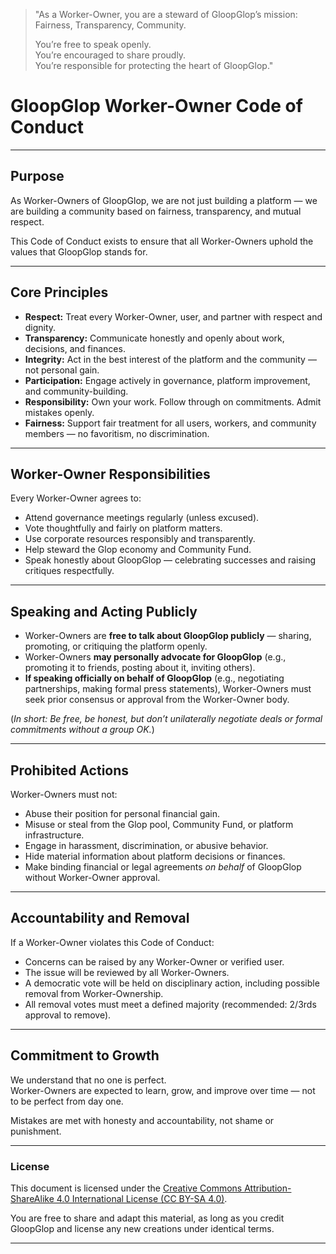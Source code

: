 > "As a Worker-Owner, you are a steward of GloopGlop’s mission:  
> Fairness, Transparency, Community.  
>  
> You’re free to speak openly.  
> You’re encouraged to share proudly.  
> You’re responsible for protecting the heart of GloopGlop."

# **GloopGlop Worker-Owner Code of Conduct**

---

## **Purpose**

As Worker-Owners of GloopGlop, we are not just building a platform — we are building a community based on fairness, transparency, and mutual respect.

This Code of Conduct exists to ensure that all Worker-Owners uphold the values that GloopGlop stands for.

---

## **Core Principles**

- **Respect:** Treat every Worker-Owner, user, and partner with respect and dignity.
- **Transparency:** Communicate honestly and openly about work, decisions, and finances.
- **Integrity:** Act in the best interest of the platform and the community — not personal gain.
- **Participation:** Engage actively in governance, platform improvement, and community-building.
- **Responsibility:** Own your work. Follow through on commitments. Admit mistakes openly.
- **Fairness:** Support fair treatment for all users, workers, and community members — no favoritism, no discrimination.

---

## **Worker-Owner Responsibilities**

Every Worker-Owner agrees to:

- Attend governance meetings regularly (unless excused).
- Vote thoughtfully and fairly on platform matters.
- Use corporate resources responsibly and transparently.
- Help steward the Glop economy and Community Fund.
- Speak honestly about GloopGlop — celebrating successes and raising critiques respectfully.

---

## **Speaking and Acting Publicly**

- Worker-Owners are **free to talk about GloopGlop publicly** — sharing, promoting, or critiquing the platform openly.
- Worker-Owners **may personally advocate for GloopGlop** (e.g., promoting it to friends, posting about it, inviting others).
- **If speaking officially on behalf of GloopGlop** (e.g., negotiating partnerships, making formal press statements), Worker-Owners must seek prior consensus or approval from the Worker-Owner body.

(*In short: Be free, be honest, but don’t unilaterally negotiate deals or formal commitments without a group OK.*)

---

## **Prohibited Actions**

Worker-Owners must not:

- Abuse their position for personal financial gain.
- Misuse or steal from the Glop pool, Community Fund, or platform infrastructure.
- Engage in harassment, discrimination, or abusive behavior.
- Hide material information about platform decisions or finances.
- Make binding financial or legal agreements *on behalf* of GloopGlop without Worker-Owner approval.

---

## **Accountability and Removal**

If a Worker-Owner violates this Code of Conduct:

- Concerns can be raised by any Worker-Owner or verified user.
- The issue will be reviewed by all Worker-Owners.
- A democratic vote will be held on disciplinary action, including possible removal from Worker-Ownership.
- All removal votes must meet a defined majority (recommended: 2/3rds approval to remove).

---

## **Commitment to Growth**

We understand that no one is perfect.  
Worker-Owners are expected to learn, grow, and improve over time — not to be perfect from day one.

Mistakes are met with honesty and accountability, not shame or punishment.


---

### License

This document is licensed under the [Creative Commons Attribution-ShareAlike 4.0 International License (CC BY-SA 4.0)](https://creativecommons.org/licenses/by-sa/4.0/).

You are free to share and adapt this material, as long as you credit GloopGlop and license any new creations under identical terms.

---
